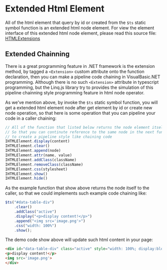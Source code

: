 # Extended Html Element

All of the html element that query by id or created from the ``$ts`` static symbol function is an extended html node element. For view the element interface of this extended html node element, please read this source file: [HTMLExtensions](https://github.com/biocad-cloud/data.ts/blob/master/Linq.ts/DOM/Extensions/Abstract.ts)

## Extended Chainning

There is a great programming feature in .NET framework is the extension method, by tagged a ``<Extension>`` custom attribute onto the function declaration, then you can make a pipeline code chaining in VisualBasic.NET programming. Although there is no such ``<Extension>`` attribute in typescript programming, but the Linq.js library try to provides the simulation of this pipeline chainning style programming feature in html node operator.

As we've mention above, by invoke the ``$ts`` static symbol function, you will get a extended html element node after get element by id or create new node operation, so that here is some operation that you can pipeline your code in a caller chaining:

```ts
// All of the function that listed below returns the node element itself
// So that you can continute reference to the same node in the next function call
// to create a pipeline style like chaining code
IHTMLElement.display(content)
IHTMLElement.clear()
IHTMLElement.append(node)
IHTMLElement.attr(name, value)
IHTMLElement.addClass(className)
IHTMLElement.removeClass(className)
IHTMLElement.css(stylesheet)
IHTMLElement.show()
IHTMLElement.hide()
```

As the example function that show above returns the node itself to the caller, so that we could implements such example code chaining like:

```ts
$ts("#data-table-div")
    .clear()
    .addClass("active")
    .display("<p>display content!</p>")
    .append("<img src='image.png'>")
    .css("width: 100%")
    .show();
```

The demo code show above will update such html content in your page:

```html
<div id="data-table-div" class="active" style="width: 100%; display:block;">
<p>display content!</p>
<img src='image.png'>
</div>
```
